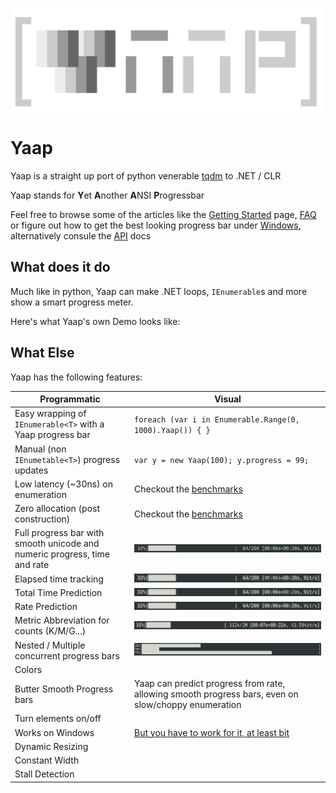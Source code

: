 <p align="center"><img src="images/yaap.svg" width="500px" align="center"/> </p>

# Yaap

Yaap is a straight up port of python venerable [tqdm](https://github.com/tqdm/tqdm) to .NET / CLR

Yaap stands for **Y**et **A**nother **A**NSI **P**rogressbar

Feel free to browse some of the articles like the [Getting Started](articles/start-here.md) page, [FAQ](articles/FAQ.md) or figure out how to get the best looking progress bar under [Windows](articles/Windows.md), alternatively consule the [API](api/index.md) docs

## What does it do

Much like in python, Yaap can make .NET loops, `IEnumerable`s  and more show a smart progress meter.

Here's what Yaap's own Demo looks like:



















## What Else

Yaap has the following features:

| Programmatic                                                 | Visual                                                       |
| ------------------------------------------------------------ | ------------------------------------------------------------ |
| Easy wrapping of `IEnumerable<T>` with a Yaap progress bar   | `foreach (var i in Enumerable.Range(0, 1000).Yaap()) { }`    |
| Manual (non `IEnumetable<T>`) progress updates               | `var y = new Yaap(100); y.progress = 99;`                    |
| Low latency (~30ns) on enumeration                           | Checkout the [benchmarks](https://github.com/damageboy/yaap/Yaap.Bench) |
| Zero allocation (post construction)                          | Checkout the [benchmarks](https://github.com/damageboy/yaap/Yaap.Bench) |
| Full progress bar with smooth unicode and numeric progress, time and rate | ![progressbar](images/progressbar.png)                       |
| Elapsed time tracking                                        | ![progressbar](images/progressbar-elapsed.png)               |
| Total Time Prediction                                        | ![progressbar](images/progressbar-total.png)                 |
| Rate Prediction                                              | ![progressbar](images/progressbar-rate.png)                  |
| Metric Abbreviation for counts (K/M/G...)                    | ![progressbar](images/progressbar-metric.png)                |
| Nested / Multiple concurrent progress bars                   | ![progressbar](images/progressbar-nested.png)                |
| Colors                                                       |                                                              |
| Butter Smooth Progress bars                                  | Yaap can predict progress from rate, allowing smooth progress bars, even on slow/choppy enumeration |
| Turn elements on/off                                         |                                                              |
| Works on Windows                                             | [But you have to work for it, at least bit](articles/Windows.md) |
| Dynamic Resizing                                             |                                                              |
| Constant Width                                               |                                                              |
| Stall Detection                                              |                                                              |

